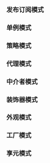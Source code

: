 
### 发布订阅模式



### 单例模式


### 策略模式


### 代理模式 


### 中介者模式


### 装饰器模式


### 外观模式


### 工厂模式


### 享元模式
